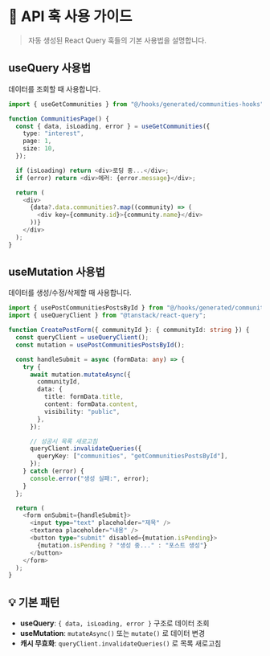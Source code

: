 # 🎣 API 훅 사용 가이드

> 자동 생성된 React Query 훅들의 기본 사용법을 설명합니다.

## useQuery 사용법

데이터를 조회할 때 사용합니다.

```typescript
import { useGetCommunities } from "@/hooks/generated/communities-hooks";

function CommunitiesPage() {
  const { data, isLoading, error } = useGetCommunities({
    type: "interest",
    page: 1,
    size: 10,
  });

  if (isLoading) return <div>로딩 중...</div>;
  if (error) return <div>에러: {error.message}</div>;

  return (
    <div>
      {data?.data.communities?.map((community) => (
        <div key={community.id}>{community.name}</div>
      ))}
    </div>
  );
}
```

## useMutation 사용법

데이터를 생성/수정/삭제할 때 사용합니다.

```typescript
import { usePostCommunitiesPostsById } from "@/hooks/generated/communities-hooks";
import { useQueryClient } from "@tanstack/react-query";

function CreatePostForm({ communityId }: { communityId: string }) {
  const queryClient = useQueryClient();
  const mutation = usePostCommunitiesPostsById();

  const handleSubmit = async (formData: any) => {
    try {
      await mutation.mutateAsync({
        communityId,
        data: {
          title: formData.title,
          content: formData.content,
          visibility: "public",
        },
      });

      // 성공시 목록 새로고침
      queryClient.invalidateQueries({
        queryKey: ["communities", "getCommunitiesPostsById"],
      });
    } catch (error) {
      console.error("생성 실패:", error);
    }
  };

  return (
    <form onSubmit={handleSubmit}>
      <input type="text" placeholder="제목" />
      <textarea placeholder="내용" />
      <button type="submit" disabled={mutation.isPending}>
        {mutation.isPending ? "생성 중..." : "포스트 생성"}
      </button>
    </form>
  );
}
```

## 💡 기본 패턴

- **useQuery**: `{ data, isLoading, error }` 구조로 데이터 조회
- **useMutation**: `mutateAsync()` 또는 `mutate()` 로 데이터 변경
- **캐시 무효화**: `queryClient.invalidateQueries()` 로 목록 새로고침
